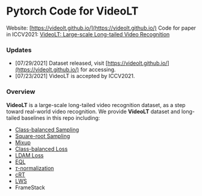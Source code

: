 # **Pytorch Code for VideoLT**
Website: [https://videolt.github.io/](https://videolt.github.io/)
Code for paper in ICCV2021: [VideoLT: Large-scale Long-tailed Video Recognition](https://arxiv.org/abs/2105.02668)
### **Updates**
- [07/29/2021] Dataset released, visit [https://videolt.github.io/](https://videolt.github.io/) for accessing.
- [07/23/2021] VideoLT is accepted by ICCV2021.

### **Overview**

**VideoLT** is a large-scale long-tailed video recognition dataset, as a step toward real-world video recognition. We provide **VideoLT** dataset and long-tailed baselines in this repo including:
- [Class-balanced Sampling](https://arxiv.org/abs/1512.05830)
- [Square-root Sampling](https://arxiv.org/abs/1910.09217)
- [Mixup](https://arxiv.org/abs/1710.09412)
- [Class-balanced Loss](https://arxiv.org/abs/1901.05555)
- [LDAM Loss](https://arxiv.org/abs/1906.07413)
- [EQL](https://arxiv.org/abs/2003.05176)
- [$\tau$-normalization](https://arxiv.org/abs/1910.09217)
- [cRT](https://arxiv.org/abs/1910.09217)
- [LWS](https://arxiv.org/abs/1910.09217)
- FrameStack
